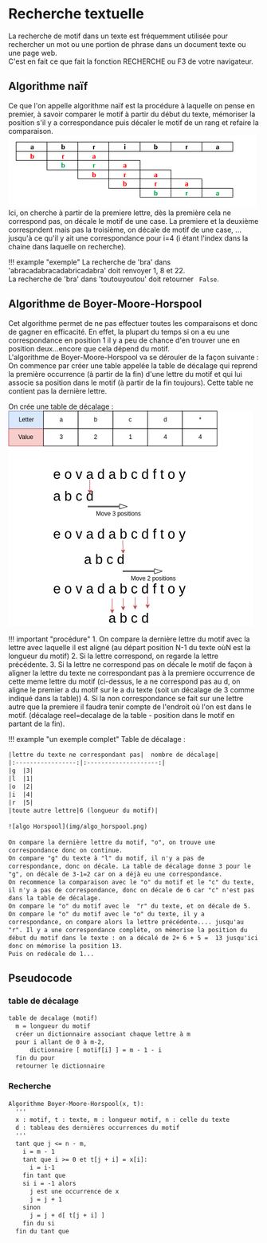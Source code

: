 # Recherche textuelle
La recherche de motif dans un texte est fréquemment utilisée pour rechercher un mot ou une portion de phrase dans un document texte ou une page web.  
C'est en fait ce que fait la fonction RECHERCHE ou F3 de votre navigateur.

## Algorithme naïf
Ce que l'on appelle algorithme naïf est la procédure à laquelle on pense en premier, à savoir comparer le motif à partir du début du texte, mémoriser la position s'il y a correspondance puis décaler le motif de un rang et refaire la comparaison.
![algo naif](img/algo_recher_naif.png)
Ici, on cherche à partir de la premiere lettre, dès la première cela ne correspond pas, on décale le motif de une case. La premiere et la deuxième correspndent mais pas la troisième, on décale de motif de une case, ... jusqu'à ce qu'il y ait une correspondance pour i=4 (i étant l'index dans la chaine dans laquelle on recherche).    


!!! example "exemple"
	La recherche de 'bra' dans 'abracadabracadabricadabra' doit renvoyer 1, 8 et 22.  
	La recherche de 'bra' dans 'toutouyoutou' doit retourner ` False`.   

## Algorithme de Boyer-Moore-Horspool
Cet algorithme permet de ne pas effectuer toutes les comparaisons et donc de gagner en efficacité. En effet, la plupart du temps si on a eu une correspondance en position 1 il y a peu de chance d'en trouver une en position deux...encore que cela dépend du motif.   
L'algorithme de Boyer-Moore-Horspool va se dérouler de la façon suivante : 
On commence par créer une table appelée la table de décalage qui reprend la première occurrence (à partir de la fin) d'une lettre du motif et qui lui associe sa position dans le motif (à partir de la fin toujours). Cette table ne contient pas la dernière lettre.

On crée une table de décalage :
![algo Horspool](img/horspool.png)

!!! important "procédure"
	1. On compare la dernière lettre du motif avec la lettre avec laquelle il est aligné (au départ position N-1 du texte oùN est la longueur du motif)
	2. Si la lettre correspond, on regarde la lettre précédente.
	3. Si la lettre ne correspond pas on décale le motif de façon à aligner la lettre du texte ne correspondant pas à la premiere occurrence de cette meme lettre du motif (ci-dessus, le a ne correspond pas au d, on aligne le premier a du motif sur le a du texte (soit un décalage de 3 comme indiqué dans la table))
	4. Si la non correspondance se fait sur une lettre autre que la premiere il faudra tenir compte de l'endroit où l'on est dans  le motif. (décalage reel=decalage de la table - position dans le motif en partant de la fin).


!!! example "un exemple complet"
	Table de décalage : 

	|lettre du texte ne correspondant pas|	nombre de décalage|
	|:-----------------:|:--------------------:|
	|g	|3|
	|l	|1|
	|o	|2|
	|i	|4|
	|r	|5|
	|toute autre lettre|6 (longueur du motif)|

	![algo Horspool](img/algo_horspool.png)

	On compare la dernière lettre du motif, "o", on trouve une correspondance donc on continue.   
	On compare "g" du texte à "l" du motif, il n'y a pas de correspondance, donc on décale. La table de décalage donne 3 pour le "g", on décale de 3-1=2 car on a déjà eu une correspondance.    
	On recommence la comparaison avec le "o" du motif et le "c" du texte, il n'y a pas de correspondance, donc on décale de 6 car "c" n'est pas dans la table de décalage.  
	On compare le "o" du motif avec le  "r" du texte, et on décale de 5.  
	On compare le "o" du motif avec le "o" du texte, il y a correspondance, on compare alors la lettre précédente.... jusqu'au "r". Il y a une correspondance complète, on mémorise la position du début du motif dans le texte : on a décalé de 2+ 6 + 5 =  13 jusqu'ici donc on mémorise la position 13.  
	Puis on redécale de 1...  

## Pseudocode
### table de décalage
```pseudocode
table de decalage (motif)
  m = longueur du motif
  créer un dictionnaire associant chaque lettre à m
  pour i allant de 0 à m-2,
      dictionnaire [ motif[i] ] = m - 1 - i
  fin du pour
  retourner le dictionnaire

```


### Recherche
```pseudocode
Algorithme Boyer-Moore-Horspool(x, t):
  '''
  x : motif, t : texte, m : longueur motif, n : celle du texte
  d : tableau des dernières occurrences du motif
  '''
  tant que j <= n - m,
    i = m - 1
    tant que i >= 0 et t[j + i] = x[i]:
      i = i-1
    fin tant que
    si i = -1 alors
      j est une occurrence de x
      j = j + 1
    sinon
      j = j + d[ t[j + i] ]
    fin du si
  fin du tant que
```